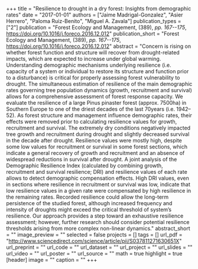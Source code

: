 +++
title = "Resilience to drought in a dry forest: Insights from demographic rates"
date = "2017-01-01"
authors = ["Jaime Madrigal-Gonzalez", "Asier Herrero", "Paloma Ruiz-Benito", "Miguel A. Zavala"]
publication_types = ["2"]
publication = "Forest Ecology and Management, (389), _pp. 167--175_, https://doi.org/10.1016/j.foreco.2016.12.012"
publication_short = "Forest Ecology and Management, (389), _pp. 167--175_, https://doi.org/10.1016/j.foreco.2016.12.012"
abstract = "Concern is rising on whether forest function and structure will recover from drought-related impacts, which are expected to increase under global warming. Understanding demographic mechanisms underlying resilience (i.e. capacity of a system or individual to restore its structure and function prior to a disturbance) is critical for properly assessing forest vulnerability to drought. The simultaneous estimation of resilience of the main demographic rates governing tree population dynamics (growth, recruitment and survival) allows for a comprehensive assessment of forest response capacity. We evaluate the resilience of a large Pinus pinaster forest (approx. 7500ha) in Southern Europe to one of the driest decades of the last 70years (i.e. 1942–52). As forest structure and management influence demographic rates, their effects were removed prior to calculating resilience values for growth, recruitment and survival. The extremely dry conditions negatively impacted tree growth and recruitment during drought and slightly decreased survival in the decade after drought. Resilience values were mostly high, despite some low values for recruitment or survival in some forest sections, which indicate a general recovery of growth and recruitment and an absence of widespread reductions in survival after drought. A joint analysis of the Demographic Resilience Index (calculated by combining growth, recruitment and survival resilience; DRI) and resilience values of each rate allows to detect demographic compensation effects. High DRI values, even in sections where resilience in recruitment or survival was low, indicate that low resilience values in a given rate were compensated by high resilience in the remaining rates. Recorded resilience could allow the long-term persistence of the studied forest, although increased frequency and intensity of droughts might exceed the critical threshold of system’s resilience. Our approach provides a step toward an exhaustive resilience assessment; however, further research should consider potential resilience thresholds arising from more complex non-linear dynamics."
abstract_short = ""
image_preview = ""
selected = false
projects = []
tags = []
url_pdf = "http://www.sciencedirect.com/science/article/pii/S037811271630651X"
url_preprint = ""
url_code = ""
url_dataset = ""
url_project = ""
url_slides = ""
url_video = ""
url_poster = ""
url_source = ""
math = true
highlight = true
[header]
image = ""
caption = ""
+++
